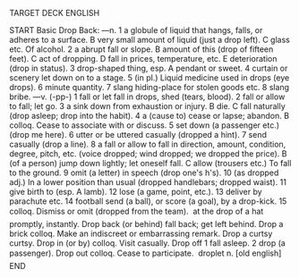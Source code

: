 TARGET DECK
ENGLISH

START
Basic
Drop
Back: —n. 1 a globule of liquid that hangs, falls, or adheres to a surface. B very small amount of liquid (just a drop left). C glass etc. Of alcohol. 2 a abrupt fall or slope. B amount of this (drop of fifteen feet). C act of dropping. D fall in prices, temperature, etc. E deterioration (drop in status). 3 drop-shaped thing, esp. A pendant or sweet. 4 curtain or scenery let down on to a stage. 5 (in pl.) Liquid medicine used in drops (eye drops). 6 minute quantity. 7 slang hiding-place for stolen goods etc. 8 slang bribe. —v. (-pp-) 1 fall or let fall in drops, shed (tears, blood). 2 fall or allow to fall; let go. 3 a sink down from exhaustion or injury. B die. C fall naturally (drop asleep; drop into the habit). 4 a (cause to) cease or lapse; abandon. B colloq. Cease to associate with or discuss. 5 set down (a passenger etc.) (drop me here). 6 utter or be uttered casually (dropped a hint). 7 send casually (drop a line). 8 a fall or allow to fall in direction, amount, condition, degree, pitch, etc. (voice dropped; wind dropped; we dropped the price). B (of a person) jump down lightly; let oneself fall. C allow (trousers etc.) To fall to the ground. 9 omit (a letter) in speech (drop one's h's). 10 (as dropped adj.) In a lower position than usual (dropped handlebars; dropped waist). 11 give birth to (esp. A lamb). 12 lose (a game, point, etc.). 13 deliver by parachute etc. 14 football send (a ball), or score (a goal), by a drop-kick. 15 colloq. Dismiss or omit (dropped from the team).  at the drop of a hat promptly, instantly. Drop back (or behind) fall back; get left behind. Drop a brick colloq. Make an indiscreet or embarrassing remark. Drop a curtsy curtsy. Drop in (or by) colloq. Visit casually. Drop off 1 fall asleep. 2 drop (a passenger). Drop out colloq. Cease to participate.  droplet n. [old english]
END
